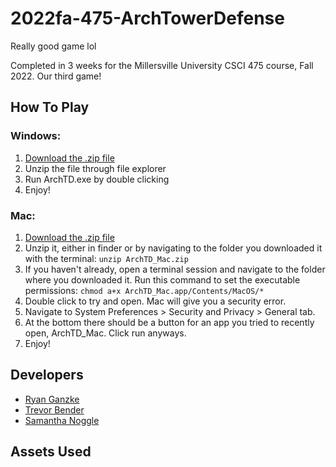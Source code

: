 # 2022fa-475-ArchTowerDefense

Really good game lol  

Completed in 3 weeks for the Millersville University CSCI 475 course, Fall 2022. Our third game!

## How To Play

### Windows:
1. [Download the .zip file]()
2. Unzip the file through file explorer
3. Run ArchTD.exe by double clicking
4. Enjoy!


### Mac:
1. [Download the .zip file]()
2. Unzip it, either in finder or by navigating to the folder you downloaded it with the terminal: ```unzip ArchTD_Mac.zip```
3. If you haven't already, open a terminal session and navigate to the folder where you downloaded it. Run this command to set the executable permissions: ```chmod a+x ArchTD_Mac.app/Contents/MacOS/* ```
3. Double click to try and open. Mac will give you a security error.
4. Navigate to System Preferences > Security and Privacy > General tab. 
5. At the bottom there should be a button for an app you tried to recently open, ArchTD_Mac. Click run anyways.
6. Enjoy!

## Developers
- [Ryan Ganzke](https://github.com/anOrgandroiD)
- [Trevor Bender](https://github.com/Spyder-Monkey)
- [Samantha Noggle](https://github.com/astruxie)

## Assets Used
